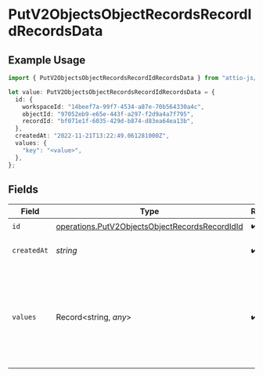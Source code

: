 # PutV2ObjectsObjectRecordsRecordIdRecordsData

## Example Usage

```typescript
import { PutV2ObjectsObjectRecordsRecordIdRecordsData } from "attio-js/models/operations";

let value: PutV2ObjectsObjectRecordsRecordIdRecordsData = {
  id: {
    workspaceId: "14beef7a-99f7-4534-a87e-70b564330a4c",
    objectId: "97052eb9-e65e-443f-a297-f2d9a4a7f795",
    recordId: "bf071e1f-6035-429d-b874-d83ea64ea13b",
  },
  createdAt: "2022-11-21T13:22:49.061281000Z",
  values: {
    "key": "<value>",
  },
};
```

## Fields

| Field                                                                                                            | Type                                                                                                             | Required                                                                                                         | Description                                                                                                      | Example                                                                                                          |
| ---------------------------------------------------------------------------------------------------------------- | ---------------------------------------------------------------------------------------------------------------- | ---------------------------------------------------------------------------------------------------------------- | ---------------------------------------------------------------------------------------------------------------- | ---------------------------------------------------------------------------------------------------------------- |
| `id`                                                                                                             | [operations.PutV2ObjectsObjectRecordsRecordIdId](../../models/operations/putv2objectsobjectrecordsrecordidid.md) | :heavy_check_mark:                                                                                               | N/A                                                                                                              |                                                                                                                  |
| `createdAt`                                                                                                      | *string*                                                                                                         | :heavy_check_mark:                                                                                               | When this record was created.                                                                                    | 2022-11-21T13:22:49.061281000Z                                                                                   |
| `values`                                                                                                         | Record<string, *any*>                                                                                            | :heavy_check_mark:                                                                                               | A record type with an attribute `api_slug` as the key, and an array of value objects as the values.              |                                                                                                                  |